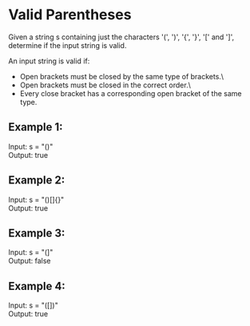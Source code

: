 # Valid Parentheses

Given a string s containing just the characters '(', ')', '{', '}', '[' and ']', determine if the input string is valid.

An input string is valid if:

- Open brackets must be closed by the same type of brackets.\
- Open brackets must be closed in the correct order.\
- Every close bracket has a corresponding open bracket of the same type.

## Example 1:

Input: s = "()"\
Output: true

## Example 2:

Input: s = "()[]{}"\
Output: true

## Example 3:

Input: s = "(]"\
Output: false

## Example 4:

Input: s = "([])"\
Output: true